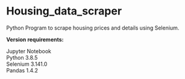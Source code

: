 # Housing_data_scraper
Python Program to scrape housing prices and details using Selenium.



**Version requirements:**

Jupyter Notebook<br>
Python 3.8.5<br>
Selenium 3.141.0<br>
Pandas 1.4.2<br>


